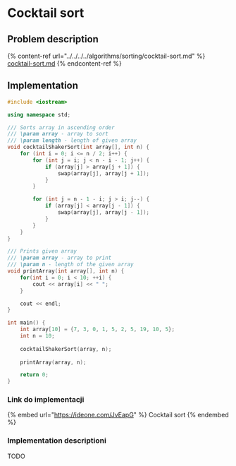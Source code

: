 # Cocktail sort

## Problem description

{% content-ref url="../../../../algorithms/sorting/cocktail-sort.md" %}
[cocktail-sort.md](../../../../algorithms/sorting/cocktail-sort.md)
{% endcontent-ref %}

## Implementation

```cpp
#include <iostream>

using namespace std;

/// Sorts array in ascending order
/// \param array - array to sort
/// \param length - length of given array
void cocktailShakerSort(int array[], int n) {
    for (int i = 0; i <= n / 2; i++) {
        for (int j = i; j < n - i - 1; j++) {
            if (array[j] > array[j + 1]) {
                swap(array[j], array[j + 1]);
            }
        }

        for (int j = n - 1 - i; j > i; j--) {
            if (array[j] < array[j - 1]) {
                swap(array[j], array[j - 1]);
            }
        }
    }
}

/// Prints given array
/// \param array - array to print
/// \param n - length of the given array
void printArray(int array[], int n) {
    for(int i = 0; i < 10; ++i) {
        cout << array[i] << " ";
    }

    cout << endl;
}

int main() {
    int array[10] = {7, 3, 0, 1, 5, 2, 5, 19, 10, 5};
    int n = 10;
    
    cocktailShakerSort(array, n);
    
    printArray(array, n);

    return 0;
}
```

### Link do implementacji

{% embed url="https://ideone.com/JvEapG" %}
Cocktail sort
{% endembed %}

### Implementation descriptioni

TODO
